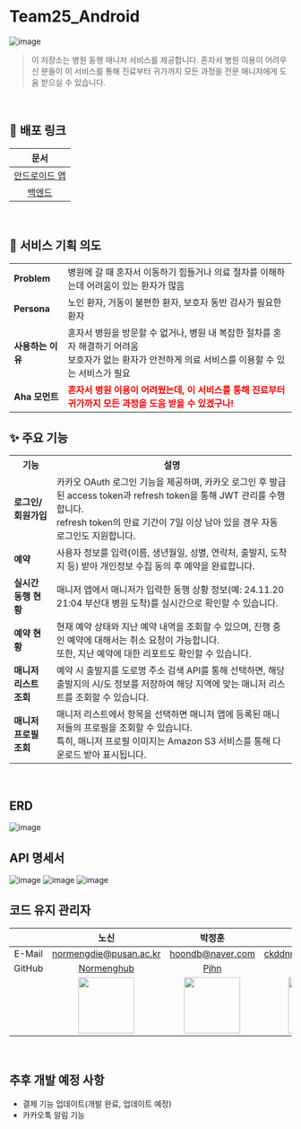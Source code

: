 # Team25_Android

![image](https://github.com/user-attachments/assets/121ff619-5adf-49ca-8128-5d677da23bc6)

> 이 저장소는 병원 동행 매니저 서비스를 제공합니다. 혼자서 병원 이용이 어려우신 분들이 이 서비스를 통해 진료부터 귀가까지 모든 과정을 전문 매니저에게 도움 받으실 수 있습니다.

</br>

## 🔗 배포 링크

| 문서 | 
|:--------:|
| [안드로이드 앱]() |
| [백엔드]() |

</br>

## 🏥 서비스 기획 의도

<table>
  <tr>
    <td><b>Problem</b></td>
    <td>병원에 갈 때 혼자서 이동하기 힘들거나 의료 절차를 이해하는데 어려움이 있는 환자가 많음</td>
  </tr>
  <tr>
    <td><b>Persona</b></td>
    <td>노인 환자, 거동이 불편한 환자, 보호자 동반 검사가 필요한 환자</td>
  </tr>
  <tr>
    <td><b>사용하는 이유</b></td>
    <td>혼자서 병원을 방문할 수 없거나, 병원 내 복잡한 절차를 혼자 해결하기 어려움<br>
        보호자가 없는 환자가 안전하게 의료 서비스를 이용할 수 있는 서비스가 필요</td>
  </tr>
  <tr>
    <td><b>Aha 모먼트</b></td>
    <td style="color:red"><b>혼자서 병원 이용이 어려웠는데, 이 서비스를 통해 진료부터 귀가까지 모든 과정을 도움 받을 수 있겠구나!</b></td>
  </tr>
</table>

## ✨ 주요 기능
<table>
  <tr>
    <th>기능</th>
    <th>설명</th>
  </tr>
  <tr>
    <td><b>로그인/회원가입</b></td>
    <td>카카오 OAuth 로그인 기능을 제공하며, 카카오 로그인 후 발급된 access token과 refresh token을 통해 JWT 관리를 수행합니다.<br> 
        refresh token의 만료 기간이 7일 이상 남아 있을 경우 자동 로그인도 지원합니다.</td>
  </tr>
  <tr>
    <td><b>예약</b></td>
    <td>사용자 정보를 입력(이름, 생년월일, 성별, 연락처, 출발지, 도착지 등) 받아 개인정보 수집 동의 후 예약을 완료합니다.</td>
  </tr>
  <tr>
    <td><b>실시간 동행 현황</b></td>
    <td>매니저 앱에서 매니저가 입력한 동행 상황 정보(예: 24.11.20 21:04 부산대 병원 도착)를 실시간으로 확인할 수 있습니다.</td>
  </tr>
  <tr>
    <td><b>예약 현황</b></td>
    <td>현재 예약 상태와 지난 예약 내역을 조회할 수 있으며, 진행 중인 예약에 대해서는 취소 요청이 가능합니다.<br>
        또한, 지난 예약에 대한 리포트도 확인할 수 있습니다.</td>
  </tr>
  <tr>
    <td><b>매니저 리스트 조회</b></td>
    <td>예약 시 출발지를 도로명 주소 검색 API를 통해 선택하면, 해당 출발지의 시/도 정보를 저장하여 해당 지역에 맞는 매니저 리스트를 조회할 수 있습니다.</td>
  </tr>
  <tr>
    <td><b>매니저 프로필 조회</b></td>
    <td>매니저 리스트에서 항목을 선택하면 매니저 앱에 등록된 매니저들의 프로필을 조회할 수 있습니다.<br>
        특히, 매니저 프로필 이미지는 Amazon S3 서비스를 통해 다운로드 받아 표시됩니다.</td>
  </tr>
</table>

</br>

## ERD

![image](https://github.com/user-attachments/assets/3e494ae1-4385-4df8-b7f3-7ec5ba2e4e89)

## API 명세서
![image](https://github.com/user-attachments/assets/dd0d407e-b23b-4311-830b-2f6f1df9cfd5)
![image](https://github.com/user-attachments/assets/64739142-1154-4576-a57e-3595c429d8f3)
![image](https://github.com/user-attachments/assets/e116606d-f276-4389-ac36-bb7a6b8ebe5a)

## 코드 유지 관리자
|      | **노신**                 | **박정훈**                  | **이창욱**                    |
|:----:|:--------------------------:|:---------------------------:|:-----------------------------:|
|E-Mail| normengdie@pusan.ac.kr     | hoondb@naver.com          | ckddnr5527@gmail.com                |
|GitHub| [Normenghub](https://github.com/Normenghub) | [Pjhn](https://github.com/Pjhn) | [ichanguk](https://github.com/ichanguk) |
|      | <img src="https://github.com/Normenghub.png" width=100px> | <img src="https://github.com/Pjhn.png" width=100px> | <img src="https://github.com/ichanguk.png" width=100px> |

</br>

## 추후 개발 예정 사항
- 결제 기능 업데이트(개발 완료, 업데이트 예정)
- 카카오톡 알림 기능
